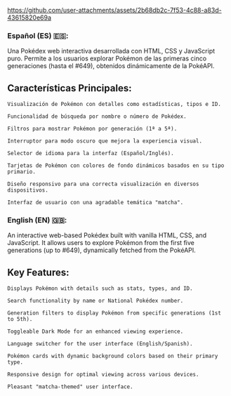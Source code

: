 https://github.com/user-attachments/assets/2b68db2c-7f53-4c88-a83d-43615820e69a


### Español (ES) 🇪🇸:

Una Pokédex web interactiva desarrollada con HTML, CSS y JavaScript puro. Permite a los usuarios explorar Pokémon de las primeras cinco generaciones (hasta el #649), obtenidos dinámicamente de la PokéAPI.

## Características Principales:

    Visualización de Pokémon con detalles como estadísticas, tipos e ID.

    Funcionalidad de búsqueda por nombre o número de Pokédex.

    Filtros para mostrar Pokémon por generación (1ª a 5ª).

    Interruptor para modo oscuro que mejora la experiencia visual.

    Selector de idioma para la interfaz (Español/Inglés).

    Tarjetas de Pokémon con colores de fondo dinámicos basados en su tipo primario.

    Diseño responsivo para una correcta visualización en diversos dispositivos.

    Interfaz de usuario con una agradable temática "matcha".

### English (EN) 🇬🇧:

An interactive web-based Pokédex built with vanilla HTML, CSS, and JavaScript. It allows users to explore Pokémon from the first five generations (up to #649), dynamically fetched from the PokéAPI.

## Key Features:

    Displays Pokémon with details such as stats, types, and ID.

    Search functionality by name or National Pokédex number.

    Generation filters to display Pokémon from specific generations (1st to 5th).

    Toggleable Dark Mode for an enhanced viewing experience.

    Language switcher for the user interface (English/Spanish).

    Pokémon cards with dynamic background colors based on their primary type.

    Responsive design for optimal viewing across various devices.

    Pleasant "matcha-themed" user interface.


